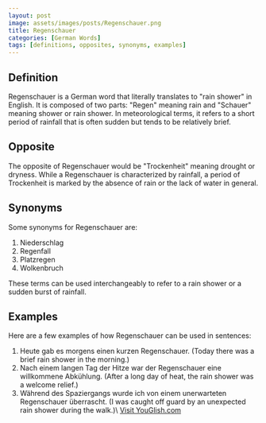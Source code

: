 ```yaml
---
layout: post
image: assets/images/posts/Regenschauer.png
title: Regenschauer
categories: [German Words]
tags: [definitions, opposites, synonyms, examples]
---
```


## Definition

Regenschauer is a German word that literally translates to "rain shower" in English. It is composed of two parts: "Regen" meaning rain and "Schauer" meaning shower or rain shower. In meteorological terms, it refers to a short period of rainfall that is often sudden but tends to be relatively brief.

## Opposite

The opposite of Regenschauer would be "Trockenheit" meaning drought or dryness. While a Regenschauer is characterized by rainfall, a period of Trockenheit is marked by the absence of rain or the lack of water in general.

## Synonyms

Some synonyms for Regenschauer are:

1. Niederschlag
2. Regenfall
3. Platzregen
4. Wolkenbruch

These terms can be used interchangeably to refer to a rain shower or a sudden burst of rainfall.

## Examples

Here are a few examples of how Regenschauer can be used in sentences:

1. Heute gab es morgens einen kurzen Regenschauer. (Today there was a brief rain shower in the morning.)
2. Nach einem langen Tag der Hitze war der Regenschauer eine willkommene Abkühlung. (After a long day of heat, the rain shower was a welcome relief.)
3. Während des Spaziergangs wurde ich von einem unerwarteten Regenschauer überrascht. (I was caught off guard by an unexpected rain shower during the walk.)\ <a id="yg-widget-0" class="youglish-widget" data-query="Regenschauer" data-lang="german" data-components="8412" data-auto-start="0" data-bkg-color="theme_light" data-title="How%20to%20pronounce%20Regenschauer%20in%20German"  rel="nofollow" href="https://youglish.com">Visit YouGlish.com</a><script async src="https://youglish.com/public/emb/widget.js" charset="utf-8"></script>